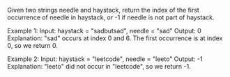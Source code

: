 Given two strings needle and haystack, return the index of the first occurrence of needle in haystack, or -1 if needle is not part of haystack.

 

Example 1:
Input: haystack = "sadbutsad", needle = "sad"
Output: 0
Explanation: "sad" occurs at index 0 and 6.
The first occurrence is at index 0, so we return 0.


Example 2:
Input: haystack = "leetcode", needle = "leeto"
Output: -1
Explanation: "leeto" did not occur in "leetcode", so we return -1.